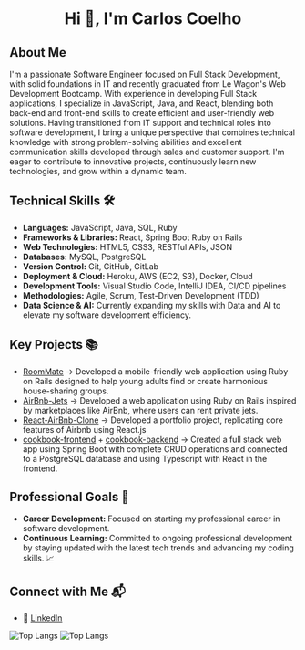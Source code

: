 <h1 align="center">Hi 👋, I'm Carlos Coelho</h1>

## About Me
I'm a passionate Software Engineer focused on Full Stack Development, with solid foundations in IT and recently graduated from Le Wagon's Web Development Bootcamp. With experience in developing Full Stack applications, I specialize in JavaScript, Java, and React, blending both back-end and front-end skills to create efficient and user-friendly web solutions.
Having transitioned from IT support and technical roles into software development, I bring a unique perspective that combines technical knowledge with strong problem-solving abilities and excellent communication skills developed through sales and customer support. I'm eager to contribute to innovative projects, continuously learn new technologies, and grow within a dynamic team.

## Technical Skills 🛠️
- **Languages:** JavaScript, Java, SQL, Ruby
- **Frameworks & Libraries:** React, Spring Boot Ruby on Rails
- **Web Technologies:** HTML5, CSS3, RESTful APIs, JSON
- **Databases:** MySQL, PostgreSQL
- **Version Control:** Git, GitHub, GitLab
- **Deployment & Cloud:** Heroku, AWS (EC2, S3), Docker, Cloud
- **Development Tools:** Visual Studio Code, IntelliJ IDEA, CI/CD pipelines
- **Methodologies:** Agile, Scrum, Test-Driven Development (TDD)
- **Data Science & AI:** Currently expanding my skills with Data and AI to elevate my software development efficiency.

## Key Projects 📚
- [RoomMate](https://github.com/Cauxi/Room-Mate) -> Developed a mobile-friendly web application using Ruby on Rails designed to help young adults find or create harmonious house-sharing groups.
- [AirBnb-Jets](https://github.com/Cauxi/AirBnb-Jets) -> Developed a web application using Ruby on Rails inspired by marketplaces like AirBnb, where users can rent private jets.
- [React-AirBnb-Clone](https://github.com/Cauxi/react-airbnb-clone) -> Developed a portfolio project, replicating core features of Airbnb using React.js
- [cookbook-frontend](https://github.com/Cauxi/cookbook-frontend) + [cookbook-backend](https://github.com/Cauxi/cookbook-backend) -> Created a full stack web app using Spring Boot with complete CRUD operations and connected to a PostgreSQL database and using Typescript with React in the frontend.

## Professional Goals 🚀
- **Career Development:** Focused on starting my professional career in software development.
- **Continuous Learning:** Committed to ongoing professional development by staying updated with the latest tech trends and advancing my coding skills. 📈

## Connect with Me 📬
- 🔗 [LinkedIn](https://www.linkedin.com/in/cauxi/)

![Top Langs](https://github-readme-stats.vercel.app/api/top-langs/?username=Cauxi&layout=compact)
![Top Langs](https://github-readme-stats.vercel.app/api/top-langs/?username=Cauxi&hide=scss&layout=compact)
